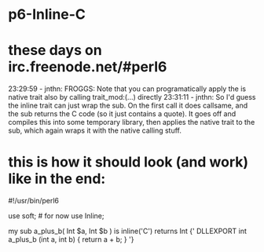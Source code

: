 p6-Inline-C
===========

# these days on irc.freenode.net/#perl6
23:29:59 - jnthn: FROGGS: Note that you can programatically apply the is native trait also by calling trait_mod:<is>(...) directly
23:31:11 - jnthn: So I'd guess the inline trait can just wrap the sub. On the first call it does callsame, and the sub returns the C code (so it just contains a quote).
                  It goes off and compiles this into some temporary library, then applies the native trait to the sub, which again wraps it with the native calling stuff.

# this is how it should look (and work) like in the end:

#!/usr/bin/perl6

use soft; # for now
use Inline;

my sub a_plus_b( Int $a, Int $b ) is inline('C') returns Int {'
	DLLEXPORT int a_plus_b (int a, int b) {
		return a + b;
	}
'}